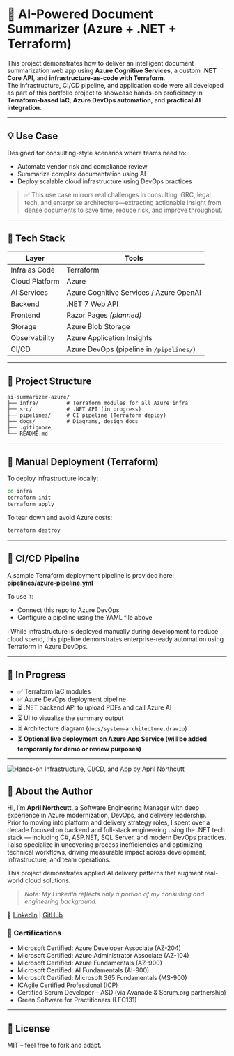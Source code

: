 # 🧠 AI-Powered Document Summarizer (Azure + .NET + Terraform)

This project demonstrates how to deliver an intelligent document summarization web app using **Azure Cognitive Services**, a custom **.NET Core API**, and **infrastructure-as-code with Terraform**.  
The infrastructure, CI/CD pipeline, and application code were all developed as part of this portfolio project to showcase hands-on proficiency in **Terraform-based IaC**, **Azure DevOps automation**, and **practical AI integration**.

---

## 💡 Use Case

Designed for consulting-style scenarios where teams need to:

- Automate vendor risk and compliance review  
- Summarize complex documentation using AI  
- Deploy scalable cloud infrastructure using DevOps practices  

> ✅ This use case mirrors real challenges in consulting, GRC, legal tech, and enterprise architecture—extracting actionable insight from dense documents to save time, reduce risk, and improve throughput.

---

## 🔧 Tech Stack

| Layer          | Tools                                      |
|----------------|--------------------------------------------|
| Infra as Code  | Terraform                                  |
| Cloud Platform | Azure                                      |
| AI Services    | Azure Cognitive Services / Azure OpenAI    |
| Backend        | .NET 7 Web API                             |
| Frontend       | Razor Pages *(planned)*                    |
| Storage        | Azure Blob Storage                         |
| Observability  | Azure Application Insights                 |
| CI/CD          | Azure DevOps (pipeline in `/pipelines/`)   |

---

## 📂 Project Structure

```
ai-summarizer-azure/
├── infra/         # Terraform modules for all Azure infra
├── src/           # .NET API (in progress)
├── pipelines/     # CI pipeline (Terraform deploy)
├── docs/          # Diagrams, design docs
├── .gitignore
└── README.md
```

---

## 🚀 Manual Deployment (Terraform)

To deploy infrastructure locally:

```bash
cd infra
terraform init
terraform apply
```

To tear down and avoid Azure costs:

```bash
terraform destroy
```

---

## 🔄 CI/CD Pipeline

A sample Terraform deployment pipeline is provided here:  
[**pipelines/azure-pipeline.yml**](https://github.com/aprillnorthcutt/ai-summarizer-azure/blob/main/pipelines/azure-pipeline.yml)

To use it:

- Connect this repo to Azure DevOps  
- Configure a pipeline using the YAML file above  

ℹ️ While infrastructure is deployed manually during development to reduce cloud spend, this pipeline demonstrates enterprise-ready automation using Terraform in Azure DevOps.

---

## 🧪 In Progress

- ✅ Terraform IaC modules  
- ✅ Azure DevOps deployment pipeline  
- ⏳ .NET backend API to upload PDFs and call Azure AI  
- ⏳ UI to visualize the summary output  
- ⏳ Architecture diagram (`docs/system-architecture.drawio`)  
- ⏳ **Optional live deployment on Azure App Service (will be added temporarily for demo or review purposes)**
  
---
![Hands-on Infrastructure, CI/CD, and App by April Northcutt](https://img.shields.io/badge/built%20and%20coded%20by-April%20Northcutt-blueviolet)

## 👋 About the Author

Hi, I’m **April Northcutt**, a Software Engineering Manager with deep experience in Azure modernization, DevOps, and delivery leadership.  
Prior to moving into platform and delivery strategy roles, I spent over a decade focused on backend and full-stack engineering using the .NET tech stack — including C#, ASP.NET, SQL Server, and modern DevOps practices.  
I also specialize in uncovering process inefficiencies and optimizing technical workflows, driving measurable impact across development, infrastructure, and team operations.  

This project demonstrates applied AI delivery patterns that augment real-world cloud solutions.

> *Note: My LinkedIn reflects only a portion of my consulting and engineering background.*

🔗 [LinkedIn](https://www.linkedin.com/in/aprillnorthcutt) | [GitHub](https://github.com/aprillnorthcutt)

### 🏅 Certifications

- Microsoft Certified: Azure Developer Associate (AZ-204)  
- Microsoft Certified: Azure Administrator Associate (AZ-104)  
- Microsoft Certified: Azure Fundamentals (AZ-900)  
- Microsoft Certified: AI Fundamentals (AI-900)  
- Microsoft Certified: Microsoft 365 Fundamentals (MS-900)  
- ICAgile Certified Professional (ICP)  
- Certified Scrum Developer – ASD (via Avanade & Scrum.org partnership)  
- Green Software for Practitioners (LFC131)



---

## 📄 License

MIT – feel free to fork and adapt.
